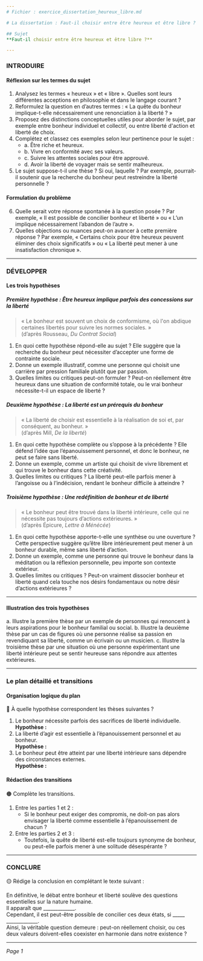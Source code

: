 ```yaml
---
# Fichier : exercice_dissertation_heureux_libre.md

# La dissertation : Faut-il choisir entre être heureux et être libre ?

## Sujet
**Faut-il choisir entre être heureux et être libre ?**

---
```


### INTRODUIRE

#### Réflexion sur les termes du sujet

1. Analysez les termes « heureux » et « libre ». Quelles sont leurs différentes acceptions en philosophie et dans le langage courant ?
2. Reformulez la question en d’autres termes : « La quête du bonheur implique-t-elle nécessairement une renonciation à la liberté ? »
3. Proposez des distinctions conceptuelles utiles pour aborder le sujet, par exemple entre bonheur individuel et collectif, ou entre liberté d'action et liberté de choix.
4. Complétez et classez ces exemples selon leur pertinence pour le sujet :
   - a. Être riche et heureux.
   - b. Vivre en conformité avec ses valeurs.
   - c. Suivre les attentes sociales pour être approuvé.
   - d. Avoir la liberté de voyager mais se sentir malheureux.
5. Le sujet suppose-t-il une thèse ? Si oui, laquelle ? Par exemple, pourrait-il soutenir que la recherche du bonheur peut restreindre la liberté personnelle ?

#### Formulation du problème

6. Quelle serait votre réponse spontanée à la question posée ? Par exemple, « Il est possible de concilier bonheur et liberté » ou « L’un implique nécessairement l’abandon de l’autre ».
7. Quelles objections ou nuances peut-on avancer à cette première réponse ? Par exemple, « Certains choix pour être heureux peuvent éliminer des choix significatifs » ou « La liberté peut mener à une insatisfaction chronique ».

---

### DÉVELOPPER

#### Les trois hypothèses

##### Première hypothèse : Être heureux implique parfois des concessions sur la liberté

> « Le bonheur est souvent un choix de conformisme, où l'on abdique certaines libertés pour suivre les normes sociales. »  
> (d’après Rousseau, *Du Contrat Social*)

1. En quoi cette hypothèse répond-elle au sujet ? Elle suggère que la recherche du bonheur peut nécessiter d’accepter une forme de contrainte sociale.
2. Donne un exemple illustratif, comme une personne qui choisit une carrière par pression familiale plutôt que par passion.
3. Quelles limites ou critiques peut-on formuler ? Peut-on réellement être heureux dans une situation de conformité totale, ou le vrai bonheur nécessite-t-il un espace de liberté ?

##### Deuxième hypothèse : La liberté est un prérequis du bonheur

> « La liberté de choisir est essentielle à la réalisation de soi et, par conséquent, au bonheur. »  
> (d’après Mill, *De la liberté*)

1. En quoi cette hypothèse complète ou s’oppose à la précédente ? Elle défend l’idée que l’épanouissement personnel, et donc le bonheur, ne peut se faire sans liberté.
2. Donne un exemple, comme un artiste qui choisit de vivre librement et qui trouve le bonheur dans cette créativité.
3. Quelles limites ou critiques ? La liberté peut-elle parfois mener à l’angoisse ou à l’indécision, rendant le bonheur difficile à atteindre ?

##### Troisième hypothèse : Une redéfinition de bonheur et de liberté

> « Le bonheur peut être trouvé dans la liberté intérieure, celle qui ne nécessite pas toujours d’actions extérieures. »  
> (d’après Épicure, *Lettre à Ménécée*)

1. En quoi cette hypothèse apporte-t-elle une synthèse ou une ouverture ? Cette perspective suggère qu’être libre intérieurement peut mener à un bonheur durable, même sans liberté d’action.
2. Donne un exemple, comme une personne qui trouve le bonheur dans la méditation ou la réflexion personnelle, peu importe son contexte extérieur.
3. Quelles limites ou critiques ? Peut-on vraiment dissocier bonheur et liberté quand cela touche nos désirs fondamentaux ou notre désir d’actions extérieures ?

---

#### Illustration des trois hypothèses

a. Illustre la première thèse par un exemple de personnes qui renoncent à leurs aspirations pour le bonheur familial ou social.
b. Illustre la deuxième thèse par un cas de figures où une personne réalise sa passion en revendiquant sa liberté, comme un écrivain ou un musicien.
c. Illustre la troisième thèse par une situation où une personne expérimentant une liberté intérieure peut se sentir heureuse sans répondre aux attentes extérieures.

---

### Le plan détaillé et transitions

#### Organisation logique du plan

🔴 À quelle hypothèse correspondent les thèses suivantes ?

1. Le bonheur nécessite parfois des sacrifices de liberté individuelle.  
   **Hypothèse :**
2. La liberté d’agir est essentielle à l’épanouissement personnel et au bonheur.  
   **Hypothèse :**
3. Le bonheur peut être atteint par une liberté intérieure sans dépendre des circonstances externes.  
   **Hypothèse :**

#### Rédaction des transitions

🟠 Complète les transitions.

1. Entre les parties 1 et 2 :  
   - Si le bonheur peut exiger des compromis, ne doit-on pas alors envisager la liberté comme essentielle à l’épanouissement de chacun ?
2. Entre les parties 2 et 3 :  
   - Toutefois, la quête de liberté est-elle toujours synonyme de bonheur, ou peut-elle parfois mener à une solitude désespérante ?

---

### CONCLURE

🟡 Rédige la conclusion en complétant le texte suivant :

En définitive, le débat entre bonheur et liberté soulève des questions essentielles sur la nature humaine.  
Il apparaît que _____________.  
Cependant, il est peut-être possible de concilier ces deux états, si _____ _____________.  
Ainsi, la véritable question demeure : peut-on réellement choisir, ou ces deux valeurs doivent-elles coexister en harmonie dans notre existence ? 

--- 

*Page 1*